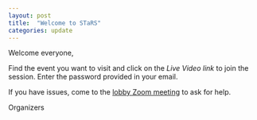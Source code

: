 ```yaml
---
layout: post
title:  "Welcome to STaRS"
categories: update
---
```


Welcome everyone,

Find the event you want to visit and click on the _Live Video link_ to
join the session. Enter the password provided in your email.

If you have issues, come to the [lobby Zoom meeting](https://ggc-edu.zoom.us/j/94859760946) to ask
for help.

Organizers
